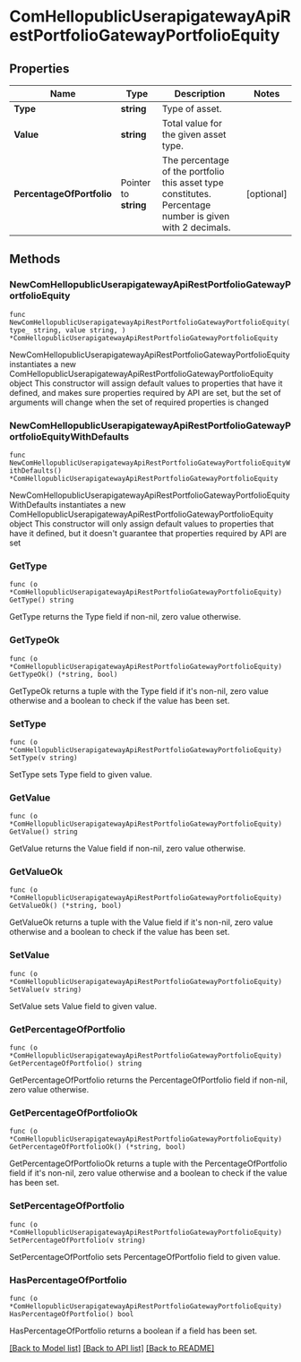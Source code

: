 # ComHellopublicUserapigatewayApiRestPortfolioGatewayPortfolioEquity

## Properties

Name | Type | Description | Notes
------------ | ------------- | ------------- | -------------
**Type** | **string** | Type of asset. | 
**Value** | **string** | Total value for the given asset type. | 
**PercentageOfPortfolio** | Pointer to **string** | The percentage of the portfolio this asset type constitutes.                                Percentage number is given with 2 decimals. | [optional] 

## Methods

### NewComHellopublicUserapigatewayApiRestPortfolioGatewayPortfolioEquity

`func NewComHellopublicUserapigatewayApiRestPortfolioGatewayPortfolioEquity(type_ string, value string, ) *ComHellopublicUserapigatewayApiRestPortfolioGatewayPortfolioEquity`

NewComHellopublicUserapigatewayApiRestPortfolioGatewayPortfolioEquity instantiates a new ComHellopublicUserapigatewayApiRestPortfolioGatewayPortfolioEquity object
This constructor will assign default values to properties that have it defined,
and makes sure properties required by API are set, but the set of arguments
will change when the set of required properties is changed

### NewComHellopublicUserapigatewayApiRestPortfolioGatewayPortfolioEquityWithDefaults

`func NewComHellopublicUserapigatewayApiRestPortfolioGatewayPortfolioEquityWithDefaults() *ComHellopublicUserapigatewayApiRestPortfolioGatewayPortfolioEquity`

NewComHellopublicUserapigatewayApiRestPortfolioGatewayPortfolioEquityWithDefaults instantiates a new ComHellopublicUserapigatewayApiRestPortfolioGatewayPortfolioEquity object
This constructor will only assign default values to properties that have it defined,
but it doesn't guarantee that properties required by API are set

### GetType

`func (o *ComHellopublicUserapigatewayApiRestPortfolioGatewayPortfolioEquity) GetType() string`

GetType returns the Type field if non-nil, zero value otherwise.

### GetTypeOk

`func (o *ComHellopublicUserapigatewayApiRestPortfolioGatewayPortfolioEquity) GetTypeOk() (*string, bool)`

GetTypeOk returns a tuple with the Type field if it's non-nil, zero value otherwise
and a boolean to check if the value has been set.

### SetType

`func (o *ComHellopublicUserapigatewayApiRestPortfolioGatewayPortfolioEquity) SetType(v string)`

SetType sets Type field to given value.


### GetValue

`func (o *ComHellopublicUserapigatewayApiRestPortfolioGatewayPortfolioEquity) GetValue() string`

GetValue returns the Value field if non-nil, zero value otherwise.

### GetValueOk

`func (o *ComHellopublicUserapigatewayApiRestPortfolioGatewayPortfolioEquity) GetValueOk() (*string, bool)`

GetValueOk returns a tuple with the Value field if it's non-nil, zero value otherwise
and a boolean to check if the value has been set.

### SetValue

`func (o *ComHellopublicUserapigatewayApiRestPortfolioGatewayPortfolioEquity) SetValue(v string)`

SetValue sets Value field to given value.


### GetPercentageOfPortfolio

`func (o *ComHellopublicUserapigatewayApiRestPortfolioGatewayPortfolioEquity) GetPercentageOfPortfolio() string`

GetPercentageOfPortfolio returns the PercentageOfPortfolio field if non-nil, zero value otherwise.

### GetPercentageOfPortfolioOk

`func (o *ComHellopublicUserapigatewayApiRestPortfolioGatewayPortfolioEquity) GetPercentageOfPortfolioOk() (*string, bool)`

GetPercentageOfPortfolioOk returns a tuple with the PercentageOfPortfolio field if it's non-nil, zero value otherwise
and a boolean to check if the value has been set.

### SetPercentageOfPortfolio

`func (o *ComHellopublicUserapigatewayApiRestPortfolioGatewayPortfolioEquity) SetPercentageOfPortfolio(v string)`

SetPercentageOfPortfolio sets PercentageOfPortfolio field to given value.

### HasPercentageOfPortfolio

`func (o *ComHellopublicUserapigatewayApiRestPortfolioGatewayPortfolioEquity) HasPercentageOfPortfolio() bool`

HasPercentageOfPortfolio returns a boolean if a field has been set.


[[Back to Model list]](../README.md#documentation-for-models) [[Back to API list]](../README.md#documentation-for-api-endpoints) [[Back to README]](../README.md)


